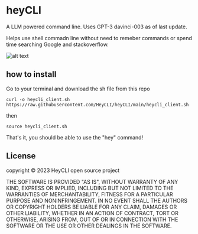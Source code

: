 # heyCLI

A LLM powered command line. Uses GPT-3 davinci-003 as of last update. 

Helps use shell commadn line without need to remeber commands or spend time searching Google and stackoverflow.

![alt text](https://s3.gifyu.com/images/demo_heycli-1f3c3551229eadfa6.gif)

## how to install

Go to your terminal and download the sh file from this repo 

```
curl -o heycli_client.sh https://raw.githubusercontent.com/HeyCLI/heyCLI/main/heycli_client.sh
```

then 

```
source heycli_client.sh
```

That's it, you should be able to use the "hey" command!

## License
  
   copyright © 2023 HeyCLI open source project

   THE SOFTWARE IS PROVIDED "AS IS", WITHOUT WARRANTY OF ANY KIND, EXPRESS OR
   IMPLIED, INCLUDING BUT NOT LIMITED TO THE WARRANTIES OF MERCHANTABILITY,
   FITNESS FOR A PARTICULAR PURPOSE AND NONINFRINGEMENT. IN NO EVENT SHALL THE
   AUTHORS OR COPYRIGHT HOLDERS BE LIABLE FOR ANY CLAIM, DAMAGES OR OTHER
   LIABILITY, WHETHER IN AN ACTION OF CONTRACT, TORT OR OTHERWISE, ARISING FROM,
   OUT OF OR IN CONNECTION WITH THE SOFTWARE OR THE USE OR OTHER DEALINGS IN THE
   SOFTWARE.
